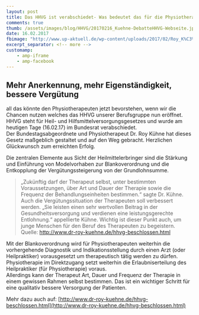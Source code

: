 ```yaml
---
layout: post
title: Das HHVG ist verabschiedet- Was bedeutet das für die Physiotherapie
comments: true
thumb: /assets/images/blog/HHVG/20170216_Kuehne-DebatteHHVG-Webseite.jpg
date: 16.02.2017
fbimage: "http://www.up-aktuell.de/wp-content/uploads/2017/02/Roy_K%C3%BChne.png"
excerpt_separator: <!-- more -->
customamp:
    - amp-iframe
    - amp-facebook
---
```

## Mehr Anerkennung, mehr Eigenständigkeit, bessere Vergütung
all das könnte den Physiotherapeuten jetzt bevorstehen, wenn wir die Chancen nutzen welches das HHVG unserer Berufsgruppe nun eröffnet. <!-- more --> 
HHVG steht für Heil- und Hilfsmittelversorgungsgesetzes und wurde am heutigen Tage \(16.02.17\) im Bundesrat verabschiedet.  
Der Bundestagsabgeordnete und Physiotherapeut Dr. Roy Kühne hat dieses Gesetz maßgeblich gestaltet und auf den Weg gebracht. Herzlichen Glückwunsch zum erreichten Erfolg.  
  
Die zentralen Elemente aus Sicht der Heilmittelerbringer sind die Stärkung und Einführung von Modelvorhaben zur Blankoverordnung und die Entkopplung der Vergütungssteigerung von der Grundlohnsumme.  

> „Zukünftig darf der Therapeut selbst, unter bestimmten Voraussetzungen, über Art und Dauer der Therapie sowie die Frequenz der Behandlungseinheiten bestimmen.“ sagte Dr. Kühne. Auch die Vergütungssituation der Therapeuten soll verbessert werden. „Sie leisten einen sehr wertvollen Beitrag in der Gesundheitsversorgung und verdienen eine leistungsgerechte Entlohnung.“ appellierte Kühne. Wichtig ist dieser Punkt auch, um junge Menschen für den Beruf des Therapeuten zu begeistern.  
  Quelle: http://www.dr-roy-kuehne.de/hhvg-beschlossen.html
  
Mit der Blankoverordnung wird für Physiotherapeuten weiterhin die vorhergehende Diagnostik und Indikationsstellung durch einen Arzt \(oder Heilpraktiker\) vorausgesetzt um therapeutisch tätig werden zu dürfen. Physiotherapie im Direktzugang setzt weiterhin die Erlaubniserteilung des Heilpraktiker \(für Physiotherapie\) voraus.  
Allerdings kann der Therapeut Art, Dauer und Frequenz der Therapie in einem gewissen Rahmen selbst bestimmen. Das ist ein wichtiger Schritt für eine qualitativ bessere Versorgung der Patienten.  
  
Mehr dazu auch auf: [http://www.dr-roy-kuehne.de/hhvg-beschlossen.html](http://www.dr-roy-kuehne.de/hhvg-beschlossen.html)  
  

<amp-facebook width="552" height="310" layout="responsive" data-embed-as="video"  data-href="https://www.facebook.com/unternehmenpraxis/videos/vb.456502557696394/1487531211260185/"></amp-facebook>
  
